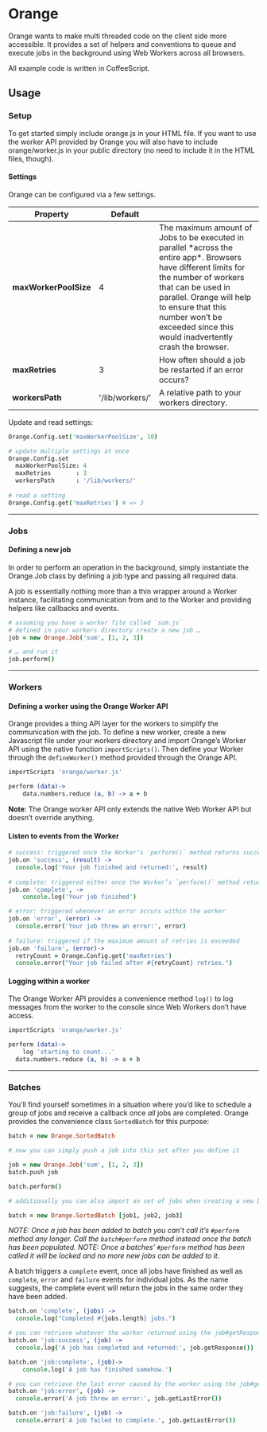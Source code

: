 # Orange

Orange wants to make multi threaded code on the client side more accessible. It provides a set of helpers and conventions to queue and execute jobs in the background using Web Workers across all browsers.

All example code is written in CoffeeScript.

## Usage

### Setup

To get started simply include orange.js in your HTML file. If you want to use the worker API provided by Orange you will also have to include orange/worker.js in your public directory (no need to include it in the HTML files, though).

#### Settings

Orange can be configured via a few settings.

<table>
<thead>
<th>Property</th>
<th>Default</th>
<th></th>
</thead>
<tbody>
<tr>
<td><strong>maxWorkerPoolSize</strong></td>
<td>4</td>
<td>
The maximum amount of Jobs to be executed in parallel *across the entire app*. Browsers have different limits for the number of workers that can be used in parallel. Orange will help to ensure that this number won’t be exceeded since this would inadvertently crash the browser. 
</td>
</tr>
<tr>
<td><strong>maxRetries</strong></td>
<td>3</td>
<td>
How often should a job be restarted if an error occurs?
</td>
</tr>
<tr>
<td><strong>workersPath</strong></td>
<td>'/lib/workers/'</td>
<td>
A relative path to your workers directory.
</td>
</tr>
</tbody>
</table>

Update and read settings:

```coffeescript
Orange.Config.set('maxWorkerPoolSize', 10)

# update multiple settings at once
Orange.Config.set
  maxWorkerPoolSize: 4
  maxRetries       : 3
  workersPath      : '/lib/workers/'
  
# read a setting
Orange.Config.get('maxRetries') # => 3
```

***

### Jobs

#### Defining a new job

In order to perform an operation in the background, simply instantiate the Orange.Job class by defining a job type and passing all required data. 

A job is essentially nothing more than a thin wrapper around a Worker instance, facilitating communication from and to the Worker and providing helpers like callbacks and events.

```coffee
# assuming you have a worker file called `sum.js`
# defined in your workers directory create a new job …
job = new Orange.Job('sum', [1, 2, 3])

# … and run it
job.perform()
```

***

### Workers

#### Defining a worker using the Orange Worker API

Orange provides a thing API layer for the workers to simplify the communication with the job. To define a new worker, create a new Javascript file under your workers directory and import Orange’s Worker API using the native function `importScripts()`. Then define your Worker through the `defineWorker()` method provided through the Orange API.

```coffee
importScripts 'orange/worker.js'

perform (data)->
	data.numbers.reduce (a, b) -> a + b
```

**Note**: The Orange worker API only extends the native Web Worker API but doesn’t override anything.

#### Listen to events from the Worker

```coffee
# success: triggered once the Worker’s `perform()` method returns successfully
job.on 'success', (result) ->
  console.log('Your job finished and returned:', result)
  
# complete: triggered either once the Worker’s `perform()` method returns successfully or the max. number of retries has been exceeded
job.on 'complete', ->
	console.log('Your job finished')

# error: triggered whenever an error occurs within the worker
job.on 'error', (error) -> 
  console.error('Your job threw an error:', error)
  
# failure: triggered if the maximum amount of retries is exceeded
job.on 'failure', (error)-> 
  retryCount = Orange.Config.get('maxRetries')
  console.error("Your job failed after #{retryCount} retries.")
```  

#### Logging within a worker

The Orange Worker API provides a convenience method `log()` to log messages from the worker to the console since Web Workers don’t have access.

```coffeescript
importScripts 'orange/worker.js'

perform (data)->
	log 'starting to count...'
  data.numbers.reduce (a, b) -> a + b
```

***

### Batches

You’ll find yourself sometimes in a situation where you’d like to schedule a group of jobs and receive a callback once *all* jobs are completed.
Orange provides the convenience class `SortedBatch` for this purpose:

```coffee
batch = new Orange.SortedBatch

# now you can simply push a job into this set after you define it

job = new Orange.Job('sum', [1, 2, 3])
batch.push job

batch.perform()

# additionally you can also import an set of jobs when creating a new batch

batch = new Orange.SortedBatch [job1, job2, job3]
```

*NOTE: Once a job has been added to batch you can’t call it’s `#perform` method any longer. Call the `batch#perform` method instead once the batch has been populated.*
*NOTE: Once a batches’ `#perform` method has been called it will be locked and no more new jobs can be added to it.*

A batch triggers a `complete` event, once all jobs have finished as well as `complete`, `error` and `failure` events for individual jobs. As the name suggests, the complete event will return the jobs in the same order they have been added.

```coffeescript
batch.on 'complete', (jobs) ->
  console.log("Completed #{jobs.length} jobs.")

# you can retrieve whatever the worker returned using the job#getResponse method
batch.on 'job:success', (job) ->
  console.log('A job has completed and returned:', job.getResponse())

batch.on 'job:complete', (job)->
	console.log('A job has finished somehow.')

# you can retrieve the last error caused by the worker using the job#getResponse method
batch.on 'job:error', (job) ->
  console.error('A job threw an error:', job.getLastError())

batch.on 'job:failure', (job) ->
  console.error('A job failed to complete.', job.getLastError())
```



